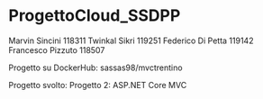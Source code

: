 # ProgettoCloud_SSDPP

Marvin Sincini 118311
Twinkal Sikri 119251
Federico Di Petta 119142
Francesco Pizzuto 118507

Progetto su DockerHub: sassas98/mvctrentino

Progetto svolto: Progetto 2: ASP.NET Core MVC